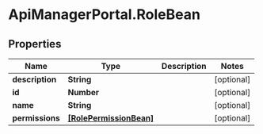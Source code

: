 # ApiManagerPortal.RoleBean

## Properties
Name | Type | Description | Notes
------------ | ------------- | ------------- | -------------
**description** | **String** |  | [optional] 
**id** | **Number** |  | [optional] 
**name** | **String** |  | [optional] 
**permissions** | [**[RolePermissionBean]**](RolePermissionBean.md) |  | [optional] 


